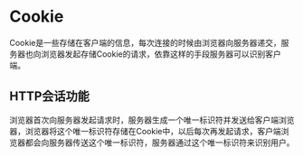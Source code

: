 # Cookie #
Cookie是一些存储在客户端的信息，每次连接的时候由浏览器向服务器递交，服务器也向浏览器发起存储Cookie的请求，依靠这样的手段服务器可以识别客户端。

## HTTP会话功能 ##
浏览器首次向服务器发起请求时，服务器生成一个唯一标识符并发送给客户端浏览器，浏览器将这个唯一标识符存储在Cookie中，以后每次再发起请求，客户端浏览器都会向服务器传送这个唯一标识符，服务器通过这个唯一标识符来识别用户。